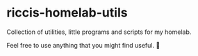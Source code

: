 # riccis-homelab-utils
Collection of utilities, little programs and scripts for my homelab.

Feel free to use anything that you might find useful. :rocket:

